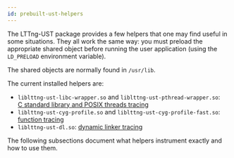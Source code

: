 ```yaml
---
id: prebuilt-ust-helpers
---
```


The LTTng-UST package provides a few helpers that one may find
useful in some situations. They all work the same way: you must
preload the appropriate shared object before running the user
application (using the `LD_PRELOAD` environment variable).

The shared objects are normally found in `/usr/lib`.

The current installed helpers are:

  * `liblttng-ust-libc-wrapper.so` and
    `liblttng-ust-pthread-wrapper.so`:
    [C&nbsp;standard library and POSIX threads tracing](#doc-liblttng‑ust‑libc‑pthread-wrapper)
  * `liblttng-ust-cyg-profile.so` and
    `liblttng-ust-cyg-profile-fast.so`:
    [function tracing](#doc-liblttng‑ust‑cyg‑profile)
  * `liblttng-ust-dl.so`:
    [dynamic linker tracing](#doc-liblttng‑ust‑dl)

The following subsections document what helpers instrument exactly
and how to use them.
